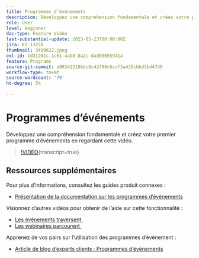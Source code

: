```yaml
---
title: Programmes d’événements
description: Développez une compréhension fondamentale et créez votre premier programme d’événements.
role: User
level: Beginner
doc-type: Feature Video
last-substantial-update: 2023-05-23T00:00:00Z
jira: KT-13258
thumbnail: 3419622.jpeg
exl-id: 1d31201c-1c61-4ab8-8a2c-dad60655941a
feature: Programs
source-git-commit: a80342218bbc8c42f88c6ccf3a435cbbd3bd47d0
workflow-type: tm+mt
source-wordcount: '79'
ht-degree: 5%

---
```


# Programmes d’événements

Développez une compréhension fondamentale et créez votre premier programme d’événements en regardant cette vidéo.

>[!VIDEO](https://video.tv.adobe.com/v/3453996/?learn=on&captions=fre_fr){transcript=true}

## Ressources supplémentaires

Pour plus d’informations, consultez les guides produit connexes :

* [Présentation de la documentation sur les programmes d’événements](https://experienceleague.adobe.com/docs/marketo/using/product-docs/demand-generation/events/understanding-events/understanding-event-programs.html?lang=fr)

Visionnez d’autres vidéos pour obtenir de l’aide sur cette fonctionnalité :
* [Les événements traversent &#x200B;](https://experienceleague.adobe.com/docs/marketo-learn/tutorials/events/events-watch.html?lang=fr)
* [Les webinaires parcourent &#x200B;](https://experienceleague.adobe.com/docs/marketo-learn/tutorials/events/webinar-watch.html?lang=fr)

Apprenez de vos pairs sur l’utilisation des programmes d’événement :
* [&#x200B; Article de blog d’experts clients : Programmes d’événements](https://nation.marketo.com/t5/product-blogs/marketo-success-series-event-programs/ba-p/299191)
